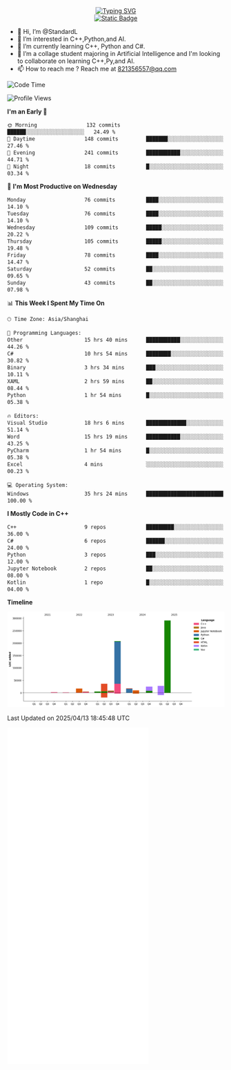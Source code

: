 <!-- Dynamic typing 动态打字 -->
<div align="center">
  <div align="center">
  <a href="https://git.io/typing-svg"><img src="https://readme-typing-svg.demolab.com?font=Tilt+Neon&size=32&pause=1000&center=true&vCenter=true&random=false&width=435&lines=Hello+World!;%E4%BD%A0%E5%A5%BD%EF%BC%8C%E4%B8%96%E7%95%8C%EF%BC%81;%E3%83%8F%E3%83%AD%E3%83%BC%E3%80%81%E3%83%AF%E3%83%BC%E3%83%AB%E3%83%89!" alt="Typing SVG" /></a>
  </div>
</div>

<!-- Profile logo 徽标 -->
<div align="center">
  <a href="https://standardl.github.io">
    <img alt="Static Badge" src="https://img.shields.io/badge/Github.io-Blog-brightgreen?style=for-the-badge&logo=github&link=https%3A%2F%2Fstandardl.github.io">
  </a>
</div>

- 👋 Hi, I’m @StandardL
- 👀 I’m interested in C++,Python,and AI.
- 🌱 I’m currently learning C++, Python and C#.
- 💞️ I’m a collage student majoring in Artificial Intelligence and I'm looking to collaborate on learning C++,Py,and AI.
- 📫 How to reach me ? Reach me at 821356557@qq.com

<!-- Wakatime 数据统计 -->
<!--START_SECTION:waka-->
![Code Time](http://img.shields.io/badge/Code%20Time-222%20hrs%2014%20mins-blue)

![Profile Views](http://img.shields.io/badge/Profile%20Views-1-blue)

**I'm an Early 🐤** 

```text
🌞 Morning                132 commits         ██████░░░░░░░░░░░░░░░░░░░   24.49 % 
🌆 Daytime                148 commits         ███████░░░░░░░░░░░░░░░░░░   27.46 % 
🌃 Evening                241 commits         ███████████░░░░░░░░░░░░░░   44.71 % 
🌙 Night                  18 commits          █░░░░░░░░░░░░░░░░░░░░░░░░   03.34 % 
```
📅 **I'm Most Productive on Wednesday** 

```text
Monday                   76 commits          ████░░░░░░░░░░░░░░░░░░░░░   14.10 % 
Tuesday                  76 commits          ████░░░░░░░░░░░░░░░░░░░░░   14.10 % 
Wednesday                109 commits         █████░░░░░░░░░░░░░░░░░░░░   20.22 % 
Thursday                 105 commits         █████░░░░░░░░░░░░░░░░░░░░   19.48 % 
Friday                   78 commits          ████░░░░░░░░░░░░░░░░░░░░░   14.47 % 
Saturday                 52 commits          ██░░░░░░░░░░░░░░░░░░░░░░░   09.65 % 
Sunday                   43 commits          ██░░░░░░░░░░░░░░░░░░░░░░░   07.98 % 
```


📊 **This Week I Spent My Time On** 

```text
🕑︎ Time Zone: Asia/Shanghai

💬 Programming Languages: 
Other                    15 hrs 40 mins      ███████████░░░░░░░░░░░░░░   44.26 % 
C#                       10 hrs 54 mins      ████████░░░░░░░░░░░░░░░░░   30.82 % 
Binary                   3 hrs 34 mins       ███░░░░░░░░░░░░░░░░░░░░░░   10.11 % 
XAML                     2 hrs 59 mins       ██░░░░░░░░░░░░░░░░░░░░░░░   08.44 % 
Python                   1 hr 54 mins        █░░░░░░░░░░░░░░░░░░░░░░░░   05.38 % 

🔥 Editors: 
Visual Studio            18 hrs 6 mins       █████████████░░░░░░░░░░░░   51.14 % 
Word                     15 hrs 19 mins      ███████████░░░░░░░░░░░░░░   43.25 % 
PyCharm                  1 hr 54 mins        █░░░░░░░░░░░░░░░░░░░░░░░░   05.38 % 
Excel                    4 mins              ░░░░░░░░░░░░░░░░░░░░░░░░░   00.23 % 

💻 Operating System: 
Windows                  35 hrs 24 mins      █████████████████████████   100.00 % 
```

**I Mostly Code in C++** 

```text
C++                      9 repos             █████████░░░░░░░░░░░░░░░░   36.00 % 
C#                       6 repos             ██████░░░░░░░░░░░░░░░░░░░   24.00 % 
Python                   3 repos             ███░░░░░░░░░░░░░░░░░░░░░░   12.00 % 
Jupyter Notebook         2 repos             ██░░░░░░░░░░░░░░░░░░░░░░░   08.00 % 
Kotlin                   1 repo              █░░░░░░░░░░░░░░░░░░░░░░░░   04.00 % 
```



**Timeline**

![Lines of Code chart](https://raw.githubusercontent.com/StandardL/StandardL/main/assets/bar_graph.png)


 Last Updated on 2025/04/13 18:45:48 UTC
<!--END_SECTION:waka-->

<img align="center" src="/github-metrics.svg" alt="Metrics" width="65%" />

<!---
StandardL/StandardL is a ✨ special ✨ repository because its `README.md` (this file) appears on your GitHub profile.
You can click the Preview link to take a look at your changes.
--->
